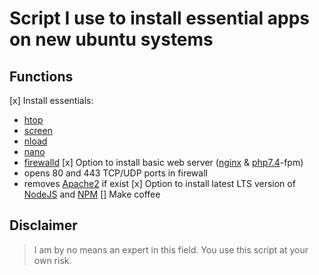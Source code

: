 # Script I use to install essential apps on new ubuntu systems


## Functions
[x] Install essentials:
  - [htop](https://htop.dev/)
  - [screen](https://www.gnu.org/software/screen/) 
  - [nload](https://github.com/rolandriegel/nload) 
  - [nano](https://www.nano-editor.org/) 
  - [firewalld](https://firewalld.org/)
[x] Option to install basic web server ([nginx](https://www.nginx.com/) & [php7.4](https://www.php.net/releases/7_4_0.php)-fpm)
  - opens 80 and 443 TCP/UDP ports in firewall 
  - removes [Apache2](https://httpd.apache.org/) if exist
[x] Option to install latest LTS version of [NodeJS](https://nodejs.org/en/) and [NPM](https://www.npmjs.com/)
[] Make coffee


## Disclaimer
> I am by no means an expert in this field.
> You use this script at your own risk.